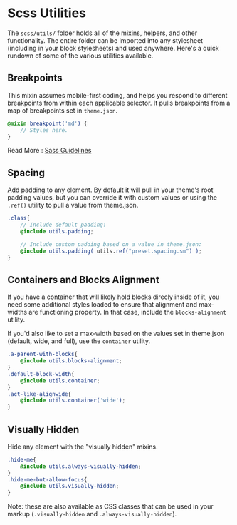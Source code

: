 # Scss Utilities

The `scss/utils/` folder holds all of the mixins, helpers, and other functionality. The entire folder can be imported into any stylesheet (including in your block stylesheets) and used anywhere. Here's a quick rundown of some of the various utilities available.

## Breakpoints
This mixin assumes mobile-first coding, and helps you respond to different breakpoints from within each applicable selector. It pulls breakpoints from a map of breakpoints set in `theme.json`.

```scss
@mixin breakpoint('md') {
	// Styles here.
}
```

Read More : [Sass Guidelines](https://sass-guidelin.es/#responsive-web-design-and-breakpoints)

## Spacing
Add padding to any element. By default it will pull in your theme's root padding values, but you can override it with custom values or using the `.ref()` utility to pull a value from theme.json.

```scss
.class{
	// Include default padding:
	@include utils.padding;

	// Include custom padding based on a value in theme.json:
	@include utils.padding( utils.ref("preset.spacing.sm") );
}
```

## Containers and Blocks Alignment
If you have a container that will likely hold blocks direcly inside of it, you need some additional styles loaded to ensure that alignment and max-widths are functioning property. In that case, include the `blocks-alignment` utility.

If you'd also like to set a max-width based on the values set in theme.json (default, wide, and full), use the `container` utility.

```scss
.a-parent-with-blocks{
	@include utils.blocks-alignment;
}
.default-block-width{
	@include utils.container;
}
.act-like-alignwide{
	@include utils.container('wide');
}
```

## Visually Hidden

Hide any element with the "visually hidden" mixins. 

```scss
.hide-me{
	@include utils.always-visually-hidden;
}
.hide-me-but-allow-focus{
	@include utils.visually-hidden;
}
```

Note: these are also available as CSS classes that can be used in your markup (`.visually-hidden` and `.always-visually-hidden`).